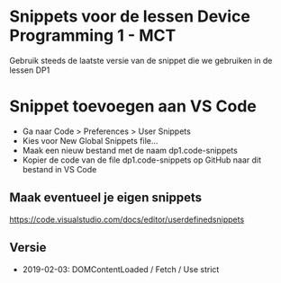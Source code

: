 # Snippets voor de lessen Device Programming 1 - MCT
Gebruik steeds de laatste versie van de snippet die we gebruiken in de lessen DP1

# Snippet toevoegen aan VS Code
* Ga naar Code > Preferences > User Snippets
* Kies voor New Global Snippets file...
* Maak een nieuw bestand met de naam dp1.code-snippets
* Kopier de code van de file dp1.code-snippets op GitHub naar dit bestand in VS Code

## Maak eventueel je eigen snippets 
https://code.visualstudio.com/docs/editor/userdefinedsnippets

## Versie
* 2019-02-03: DOMContentLoaded / Fetch / Use strict
